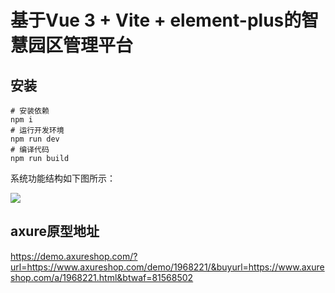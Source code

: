 # 基于Vue 3 + Vite + element-plus的智慧园区管理平台

## 安装

```
# 安装依赖
npm i
# 运行开发环境
npm run dev
# 编译代码
npm run build
```

系统功能结构如下图所示：

![](https://cdn6.axureshop.com/wp-content/uploads/2022/02/90868-120542273370.png)

## axure原型地址

  https://demo.axureshop.com/?url=https://www.axureshop.com/demo/1968221/&buyurl=https://www.axureshop.com/a/1968221.html&btwaf=81568502


